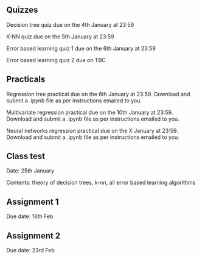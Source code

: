 Quizzes
-------
Decision tree quiz due on the 4th January at 23:59

K-NN quiz due on the 5th January at 23:59

Error based learning quiz 1 due on the 6th January at 23:59

Error based learning quiz 2 due on TBC


Practicals
-----------

Regression tree practical due on the 6th January at 23:59. Download and submit a .ipynb file as per instructions emailed to you.

Multivariate regression practical due on the 10th January at 23:59. Download and submit a .ipynb file as per instructions emailed to you.

Neural networks regression practical due on the X January at 23:59. Download and submit a .ipynb file as per instructions emailed to you.

Class test
----------

Date: 25th January

Contents: theory of decision trees, k-nn, all error based learning algorithms


Assignment 1
------------

Due date: 16th Feb


Assignment 2
------------

Due date: 23rd Feb
